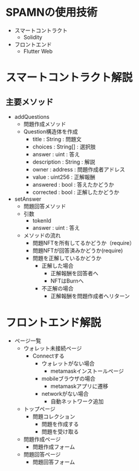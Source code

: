 # SPAMNの使用技術

*   スマートコントラクト
    *   Solidity
*   フロントエンド
    *   Flutter Web

# スマートコントラクト解説

## 主要メソッド

*   addQuestions
    *   問題作成メソッド
    *   Question構造体を作成
        *   title : String : 問題文
        *   choices : String\[] : 選択肢
        *   answer : uint : 答え
        *   description : String : 解説
        *   owner : address : 問題作成者アドレス
        *   value : uint256 : 正解報酬
        *   answered : bool : 答えたかどうか
        *   corrected : bool : 正解したかどうか
*   setAnswer
    *   問題回答メソッド
    *   引数
        *   tokenId
        *   answer : uint : 答え
    *   メソッドの流れ
        *   問題NFTを所有してるかどうか（require）
        *   問題NFTが回答済みかどうか(require)
        *   問題を正解しているかどうか
            *   正解した場合
                *   正解報酬を回答者へ
                *   NFTはBurnへ
            *   不正解の場合
                *   正解報酬を問題作成者へリターン

# フロントエンド解説

*   ページ一覧
    *   ウォレット未接続ページ
        *   Connectする
            *   ウォレットがない場合
                *   metamaskインストールページ
            *   mobileブラウザの場合
                *   metamaskアプリに遷移
            *   networkがない場合
                *   自動ネットワーク追加
    *   トップページ
        *   問題コレクション
            *   問題を作成する
            *   問題を受け取る
    *   問題作成ページ
        *   問題作成フォーム
    *   問題回答ページ
        *   問題回答フォーム
